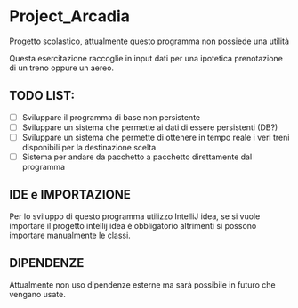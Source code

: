 # Project_Arcadia
Progetto scolastico, attualmente questo programma non possiede una utilità

Questa esercitazione raccoglie in input dati per una ipotetica prenotazione di un treno oppure un aereo.

## TODO LIST:

- [ ] Sviluppare il programma di base non persistente
- [ ] Sviluppare un sistema che permette ai dati di essere persistenti (DB?)
- [ ] Sviluppare un sistema che permette di ottenere in tempo reale i veri treni disponibili per la destinazione scelta
- [ ] Sistema per andare da pacchetto a pacchetto direttamente dal programma

## IDE e IMPORTAZIONE
Per lo sviluppo di questo programma utilizzo IntelliJ idea, se si vuole importare il progetto intellij idea è obbligatorio altrimenti si possono importare manualmente le classi.

## DIPENDENZE
Attualmente non uso dipendenze esterne ma sarà possibile in futuro che vengano usate.
